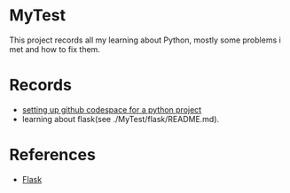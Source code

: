 # MyTest
This project records all my learning about Python, mostly some problems i met and how to fix them.

# Records
- [setting up github codespace for a python project](https://github.com/lzyutada/MyPython/blob/main/MyTest/github/codespace/README.md)
- learning about flask(see ./MyTest/flask/README.md).

# References
- [Flask](https://flask.palletsprojects.com/)